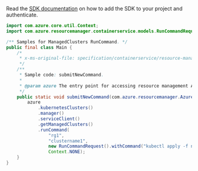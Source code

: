 Read the [SDK documentation](https://github.com/Azure/azure-sdk-for-java/blob/azure-resourcemanager_2.13.0/sdk/resourcemanager/azure-resourcemanager/README.md) on how to add the SDK to your project and authenticate.

```java
import com.azure.core.util.Context;
import com.azure.resourcemanager.containerservice.models.RunCommandRequest;

/** Samples for ManagedClusters RunCommand. */
public final class Main {
    /*
     * x-ms-original-file: specification/containerservice/resource-manager/Microsoft.ContainerService/stable/2022-01-01/examples/RunCommandRequest.json
     */
    /**
     * Sample code: submitNewCommand.
     *
     * @param azure The entry point for accessing resource management APIs in Azure.
     */
    public static void submitNewCommand(com.azure.resourcemanager.AzureResourceManager azure) {
        azure
            .kubernetesClusters()
            .manager()
            .serviceClient()
            .getManagedClusters()
            .runCommand(
                "rg1",
                "clustername1",
                new RunCommandRequest().withCommand("kubectl apply -f ns.yaml").withContext("").withClusterToken(""),
                Context.NONE);
    }
}
```
